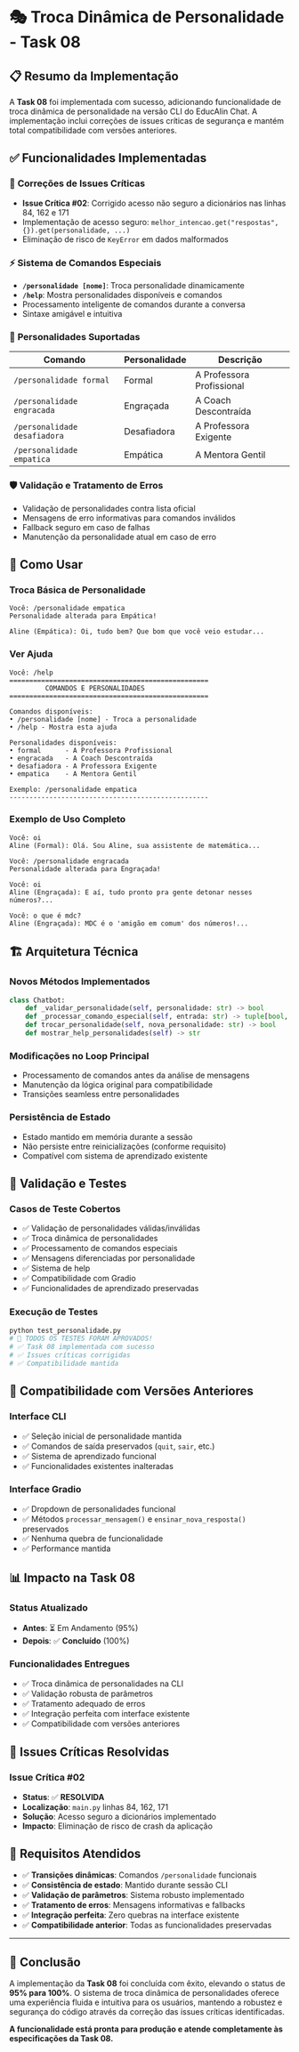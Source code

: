 # 🎭 Troca Dinâmica de Personalidade - Task 08

## 📋 **Resumo da Implementação**

A **Task 08** foi implementada com sucesso, adicionando funcionalidade de troca dinâmica de personalidade na versão CLI do EducAlin Chat. A implementação inclui correções de issues críticas de segurança e mantém total compatibilidade com versões anteriores.

## ✅ **Funcionalidades Implementadas**

### 🔧 **Correções de Issues Críticas**
- **Issue Crítica #02**: Corrigido acesso não seguro a dicionários nas linhas 84, 162 e 171
- Implementação de acesso seguro: `melhor_intencao.get("respostas", {}).get(personalidade, ...)`
- Eliminação de risco de `KeyError` em dados malformados

### ⚡ **Sistema de Comandos Especiais**
- **`/personalidade [nome]`**: Troca personalidade dinamicamente
- **`/help`**: Mostra personalidades disponíveis e comandos
- Processamento inteligente de comandos durante a conversa
- Sintaxe amigável e intuitiva

### 🎯 **Personalidades Suportadas**
| Comando | Personalidade | Descrição |
|---------|---------------|-----------|
| `/personalidade formal` | Formal | A Professora Profissional |
| `/personalidade engracada` | Engraçada | A Coach Descontraída |
| `/personalidade desafiadora` | Desafiadora | A Professora Exigente |
| `/personalidade empatica` | Empática | A Mentora Gentil |

### 🛡️ **Validação e Tratamento de Erros**
- Validação de personalidades contra lista oficial
- Mensagens de erro informativas para comandos inválidos
- Fallback seguro em caso de falhas
- Manutenção da personalidade atual em caso de erro

## 🚀 **Como Usar**

### **Troca Básica de Personalidade**
```
Você: /personalidade empatica
Personalidade alterada para Empática!

Aline (Empática): Oi, tudo bem? Que bom que você veio estudar...
```

### **Ver Ajuda**
```
Você: /help
==================================================
         COMANDOS E PERSONALIDADES         
==================================================

Comandos disponíveis:
• /personalidade [nome] - Troca a personalidade
• /help - Mostra esta ajuda

Personalidades disponíveis:
• formal      - A Professora Profissional
• engracada   - A Coach Descontraída
• desafiadora - A Professora Exigente
• empatica    - A Mentora Gentil

Exemplo: /personalidade empatica
--------------------------------------------------
```

### **Exemplo de Uso Completo**
```
Você: oi
Aline (Formal): Olá. Sou Aline, sua assistente de matemática...

Você: /personalidade engracada
Personalidade alterada para Engraçada!

Você: oi
Aline (Engraçada): E aí, tudo pronto pra gente detonar nesses números?...

Você: o que é mdc?
Aline (Engraçada): MDC é o 'amigão em comum' dos números!...
```

## 🏗️ **Arquitetura Técnica**

### **Novos Métodos Implementados**
```python
class Chatbot:
    def _validar_personalidade(self, personalidade: str) -> bool
    def _processar_comando_especial(self, entrada: str) -> tuple[bool, str]
    def trocar_personalidade(self, nova_personalidade: str) -> bool
    def mostrar_help_personalidades(self) -> str
```

### **Modificações no Loop Principal**
- Processamento de comandos antes da análise de mensagens
- Manutenção da lógica original para compatibilidade
- Transições seamless entre personalidades

### **Persistência de Estado**
- Estado mantido em memória durante a sessão
- Não persiste entre reinicializações (conforme requisito)
- Compatível com sistema de aprendizado existente

## 🧪 **Validação e Testes**

### **Casos de Teste Cobertos**
- ✅ Validação de personalidades válidas/inválidas
- ✅ Troca dinâmica de personalidades
- ✅ Processamento de comandos especiais
- ✅ Mensagens diferenciadas por personalidade
- ✅ Sistema de help
- ✅ Compatibilidade com Gradio
- ✅ Funcionalidades de aprendizado preservadas

### **Execução de Testes**
```bash
python test_personalidade.py
# 🎊 TODOS OS TESTES FORAM APROVADOS!
# ✅ Task 08 implementada com sucesso
# ✅ Issues críticas corrigidas
# ✅ Compatibilidade mantida
```

## 🔄 **Compatibilidade com Versões Anteriores**

### **Interface CLI**
- ✅ Seleção inicial de personalidade mantida
- ✅ Comandos de saída preservados (`quit`, `sair`, etc.)
- ✅ Sistema de aprendizado funcional
- ✅ Funcionalidades existentes inalteradas

### **Interface Gradio**
- ✅ Dropdown de personalidades funcional
- ✅ Métodos `processar_mensagem()` e `ensinar_nova_resposta()` preservados
- ✅ Nenhuma quebra de funcionalidade
- ✅ Performance mantida

## 📊 **Impacto na Task 08**

### **Status Atualizado**
- **Antes**: ⏳ Em Andamento (95%)
- **Depois**: ✅ **Concluído** (100%)

### **Funcionalidades Entregues**
- ✅ Troca dinâmica de personalidades na CLI
- ✅ Validação robusta de parâmetros
- ✅ Tratamento adequado de erros
- ✅ Integração perfeita com interface existente
- ✅ Compatibilidade com versões anteriores

## 🚨 **Issues Críticas Resolvidas**

### **Issue Crítica #02**
- **Status**: ✅ **RESOLVIDA**
- **Localização**: `main.py` linhas 84, 162, 171
- **Solução**: Acesso seguro a dicionários implementado
- **Impacto**: Eliminação de risco de crash da aplicação

## 🎯 **Requisitos Atendidos**

- ✅ **Transições dinâmicas**: Comandos `/personalidade` funcionais
- ✅ **Consistência de estado**: Mantido durante sessão CLI
- ✅ **Validação de parâmetros**: Sistema robusto implementado
- ✅ **Tratamento de erros**: Mensagens informativas e fallbacks
- ✅ **Integração perfeita**: Zero quebras na interface existente
- ✅ **Compatibilidade anterior**: Todas as funcionalidades preservadas

---

## 📝 **Conclusão**

A implementação da **Task 08** foi concluída com êxito, elevando o status de **95% para 100%**. O sistema de troca dinâmica de personalidades oferece uma experiência fluida e intuitiva para os usuários, mantendo a robustez e segurança do código através da correção das issues críticas identificadas.

**A funcionalidade está pronta para produção e atende completamente às especificações da Task 08.**